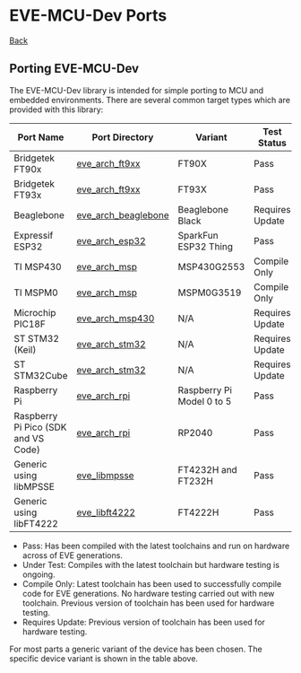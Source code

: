 # EVE-MCU-Dev Ports

[Back](../README.md)

## Porting EVE-MCU-Dev

The EVE-MCU-Dev library is intended for simple porting to MCU and embedded environments. There are several common target types which are provided with this library:

| Port Name | Port Directory | Variant | Test Status |
| --- | --- | --- | --- |
|Bridgetek FT90x | [eve_arch_ft9xx](eve_arch_ft9xx/README.md) | FT90X | Pass |
|Bridgetek FT93x | [eve_arch_ft9xx](eve_arch_ft9xx/README.md) | FT93X | Pass |
|Beaglebone | [eve_arch_beaglebone](eve_arch_beaglebone/README.md) | Beaglebone Black | Requires Update |
|Expressif ESP32 | [eve_arch_esp32](eve_arch_esp32/README.md) | SparkFun ESP32 Thing | Pass |
|TI MSP430 | [eve_arch_msp](eve_arch_msp/README.md) | MSP430G2553 | Compile Only |
|TI MSPM0 | [eve_arch_msp](eve_arch_msp/README.md) | MSPM0G3519 | Compile Only |
|Microchip PIC18F | [eve_arch_msp430](eve_arch_pic/README.md) | N/A | Requires Update |
|ST STM32 (Keil) | [eve_arch_stm32](eve_arch_stm32/README.md) | N/A | Requires Update |
|ST STM32Cube | [eve_arch_stm32](eve_arch_stm32/README.md) | N/A | Requires Update |
|Raspberry Pi | [eve_arch_rpi](eve_arch_rpi/README.md#hardware-raspberry-pi) | Raspberry Pi Model 0 to 5 | Pass |
|Raspberry Pi Pico (SDK and VS Code) | [eve_arch_rpi](eve_arch_rpi/README.md#hardware-rp2040) | RP2040 | Pass |
|Generic using libMPSSE  | [eve_libmpsse](eve_libmpsse/README.md) | FT4232H and FT232H | Pass |
|Generic using libFT4222  | [eve_libft4222](eve_libft4222/README.md) | FT4222H | Pass |

- Pass: Has been compiled with the latest toolchains and run on hardware across of EVE generations.
- Under Test: Compiles with the latest toolchain but hardware testing is ongoing.
- Compile Only: Latest toolchain has been used to successfully compile code for EVE generations. No hardware testing carried out with new toolchain. Previous version of toolchain has been used for hardware testing.
- Requires Update: Previous version of toolchain has been used for hardware testing.

For most parts a generic variant of the device has been chosen. The specific device variant is shown in the table above.